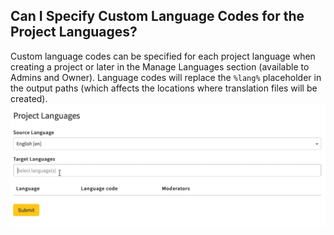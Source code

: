 ## Can I Specify Custom Language Codes for the Project Languages?

Custom language codes can be specified for each project language when creating a project or later in the Manage Languages section (available to Admins and Owner). Language codes will replace the `%lang%` placeholder in the output paths (which affects the locations where translation files will be created).
![Project Paths](/assets/img/project_paths/project_paths.gif)
